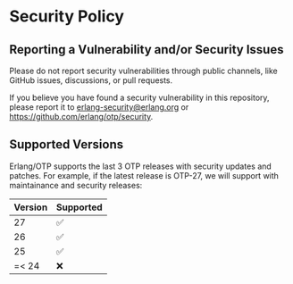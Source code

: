 <!--

 %CopyrightBegin%

 Copyright Ericsson AB 1996-2024. All Rights Reserved.

 Licensed under the Apache License, Version 2.0 (the "License");
 you may not use this file except in compliance with the License.
 You may obtain a copy of the License at

     http://www.apache.org/licenses/LICENSE-2.0

 Unless required by applicable law or agreed to in writing, software
 distributed under the License is distributed on an "AS IS" BASIS,
 WITHOUT WARRANTIES OR CONDITIONS OF ANY KIND, either express or implied.
 See the License for the specific language governing permissions and
 limitations under the License.

 %CopyrightEnd%

-->

# Security Policy

## Reporting a Vulnerability and/or Security Issues

Please do not report security vulnerabilities through public channels, like
GitHub issues, discussions, or pull requests.

If you believe you have found a security vulnerability in this repository,
please report it to erlang-security@erlang.org or https://github.com/erlang/otp/security.

## Supported Versions

Erlang/OTP supports the last 3 OTP releases with security updates and patches.
For example, if the latest release is OTP-27, we will support with maintainance and security releases:

| Version | Supported          |
| ------- | ------------------ |
| 27      | :white_check_mark: |
| 26      | :white_check_mark: |
| 25      | :white_check_mark: |
| =< 24   | :x:               |


